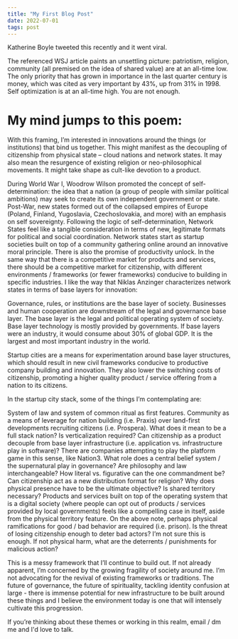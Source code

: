 ```yaml
---
title: "My First Blog Post"
date: 2022-07-01
tags: post
---
```


Katherine Boyle tweeted this recently and it went viral.

The referenced WSJ article paints an unsettling picture: patriotism, religion, community (all premised on the idea of shared value) are at an all-time low. The only priority that has grown in importance in the last quarter century is money, which was cited as very important by 43%, up from 31% in 1998. Self optimization is at an all-time high. You are not enough.

# My mind jumps to this poem:

With this framing, I’m interested in innovations around the things (or institutions) that bind us together. This might manifest as the decoupling of citizenship from physical state – cloud nations and network states. It may also mean the resurgence of existing religion or neo-philosophical movements. It might take shape as cult-like devotion to a product.

During World War I, Woodrow Wilson promoted the concept of self-determination: the idea that a nation (a group of people with similar political ambitions) may seek to create its own independent government or state. Post-War, new states formed out of the collapsed empires of Europe (Poland, Finland, Yugoslavia, Czechoslovakia, and more) with an emphasis on self sovereignty. Following the logic of self-determination, Network States feel like a tangible consideration in terms of new, legitimate formats for political and social coordination. Network states start as startup societies built on top of a community gathering online around an innovative moral principle. There is also the promise of productivity unlock. In the same way that there is a competitive market for products and services, there should be a competitive market for citizenship, with different environments / frameworks (or fewer frameworks) conducive to building in specific industries. I like the way that Niklas Anzinger characterizes network states in terms of base layers for innovation:

Governance, rules, or institutions are the base layer of society. Businesses and human cooperation are downstream of the legal and governance base layer. The base layer is the legal and political operating system of society. Base layer technology is mostly provided by governments. If base layers were an industry, it would consume about 30% of global GDP. It is the largest and most important industry in the world.

Startup cities are a means for experimentation around base layer structures, which should result in new civil frameworks conducive to productive company building and innovation. They also lower the switching costs of citizenship, promoting a higher quality product / service offering from a nation to its citizens.

In the startup city stack, some of the things I’m contemplating are:

System of law and system of common ritual as first features.
Community as a means of leverage for nation building (i.e. Praxis) over land-first developments recruiting citizens (i.e. Prospera).
What does it mean to be a full stack nation? Is verticalization required? Can citizenship as a product decouple from base layer infrastructure (i.e. application vs. infrastructure play in software)? There are companies attempting to play the platform game in this sense, like Nation3.
What role does a central belief system / the supernatural play in governance? Are philosophy and law interchangeable? How literal vs. figurative can the one commandment be? Can citizenship act as a new distribution format for religion?
Why does physical presence have to be the ultimate objective? Is shared territory necessary? Products and services built on top of the operating system that is a digital society (where people can opt out of products / services provided by local governments) feels like a compelling case in itself, aside from the physical territory feature.
On the above note, perhaps physical ramifications for good / bad behavior are required (i.e. prison). Is the threat of losing citizenship enough to deter bad actors? I’m not sure this is enough. If not physical harm, what are the deterrents / punishments for malicious action?

This is a messy framework that I’ll continue to build out. If not already apparent, I’m concerned by the growing fragility of society around me. I’m not advocating for the revival of existing frameworks or traditions. The future of governance, the future of spirituality, tackling identity confusion at large - there is immense potential for new infrastructure to be built around these things and I believe the environment today is one that will intensely cultivate this progression.

If you’re thinking about these themes or working in this realm, email / dm me and I'd love to talk.
